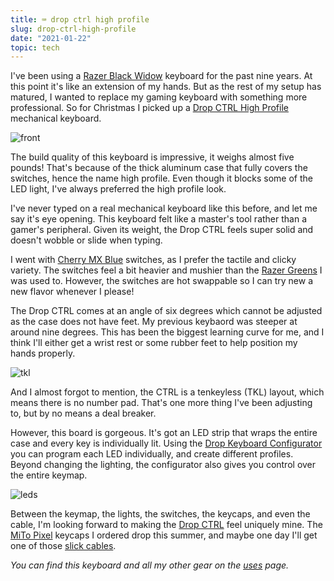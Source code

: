 ```yaml
---
title: ⌨️ drop ctrl high profile
slug: drop-ctrl-high-profile
date: "2021-01-22"
topic: tech
---
```


I've been using a [Razer Black Widow][black-widow] keyboard for the past nine years. At this point it's like an extension of my hands. But as the rest of my setup has matured, I wanted to replace my gaming keyboard with something more professional. So for Christmas I picked up a [Drop CTRL High Profile][ctrl] mechanical keyboard.

![front][front]

The build quality of this keyboard is impressive, it weighs almost five pounds! That's because of the thick aluminum case that fully covers the switches, hence the name high profile. Even though it blocks some of the LED light, I've always preferred the high profile look.

I've never typed on a real mechanical keyboard like this before, and let me say it's eye opening. This keyboard felt like a master's tool rather than a gamer's peripheral. Given its weight, the Drop CTRL feels super solid and doesn't wobble or slide when typing.

I went with [Cherry MX Blue][cherry-mx-blue] switches, as I prefer the tactile and clicky variety. The switches feel a bit heavier and mushier than the [Razer Greens][razer-green] I was used to. However, the switches are hot swappable so I can try new a new flavor whenever I please!

The Drop CTRL comes at an angle of six degrees which cannot be adjusted as the case does not have feet. My previous keybaord was steeper at around nine degrees. This has been the biggest learning curve for me, and I think I'll either get a wrist rest or some rubber feet to help position my hands properly.

![tkl][tkl]

And I almost forgot to mention, the CTRL is a tenkeyless (TKL) layout, which means there is no number pad. That's one more thing I've been adjusting to, but by no means a deal breaker.

However, this board is gorgeous. It's got an LED strip that wraps the entire case and every key is individually lit. Using the [Drop Keyboard Configurator][configurator] you can program each LED individually, and create different profiles. Beyond changing the lighting, the configurator also gives you control over the entire keymap.

![leds][leds]

Between the keymap, the lights, the switches, the keycaps, and even the cable, I'm looking forward to making the [Drop CTRL][ctrl] feel uniquely mine. The [MiTo Pixel][keycaps] keycaps I ordered drop this summer, and maybe one day I'll get one of those [slick cables][swift-cables].

_You can find this keyboard and all my other gear on the [uses][uses] page._

[front]: /posts/front.jpg
[tkl]: /posts/tkl.jpg
[leds]: /posts/leds.jpg
[swift-cables]: https://swiftcables.net/products/dracula
[configurator]: https://drop.com/mechanical-keyboards/configurator
[razer-green]: https://www.razer.com/razer-mechanical-switches
[cherry-mx-blue]: https://www.cherrymx.de/en/mx-original/mx-blue.html
[black-widow]: https://www.razer.com/gaming-keyboards/Razer-BlackWidow/RZ03-02860100-R3M1
[ctrl]: https://drop.com/buy/drop-ctrl-high-profile-mechanical-keyboard
[keycaps]: https://drop.com/buy/drop-mito-gmk-pixel-custom-keycap-set
[uses]: https://bradgarropy.com/uses
